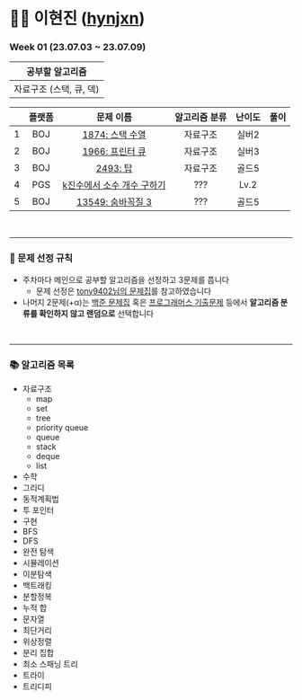 # 👩‍💻 이현진 ([hynjxn](https://github.com/hynjxn))

### Week 01 (23.07.03 ~ 23.07.09)

| 공부할 알고리즘 |
| :---: |
| 자료구조 (스택, 큐, 덱) |

|  | 플랫폼 | 문제 이름 | 알고리즘 분류 | 난이도 | 풀이 |
| :---: | :---: | :---: | :---: | :---: |  :---: |
| 1 | BOJ | <a href="https://www.acmicpc.net/problem/1874">1874: 스택 수열</a> | 자료구조 | 실버2 | |
| 2 | BOJ | <a href="https://www.acmicpc.net/problem/1966">1966: 프린터 큐</a> | 자료구조 | 실버3 | |
| 3 | BOJ | <a href="https://www.acmicpc.net/problem/2493">2493: 탑</a> | 자료구조 | 골드5 | |
| 4 | PGS | <a href="https://school.programmers.co.kr/learn/courses/30/lessons/92335">k진수에서 소수 개수 구하기</a> | ??? | Lv.2 | |
| 5 | BOJ | <a href="https://www.acmicpc.net/problem/13549">13549: 숨바꼭질 3</a> | ???| 골드5 | |

<br/>
<hr/>

### 📑 문제 선정 규칙
- 주차마다 메인으로 공부할 알고리즘을 선정하고 3문제를 풉니다
  <br>
    - 문제 선정은 <a href="">tony9402님의 문제집</a>를 참고하였습니다
- 나머지 2문제(+α)는 <a href="https://www.acmicpc.net/workbook/top">백준 문제집</a> 혹은 <a href="https://school.programmers.co.kr/learn/challenges?order=acceptance_desc&statuses=unsolved&levels=3%2C2&languages=python3">프로그래머스 기출문제</a> 등에서 <b>알고리즘 분류를 확인하지 않고 랜덤으로</b> 선택합니다

<br/>
<hr/>

### 📚 알고리즘 목록
- 자료구조 
    - map
    - set
    - tree
    - priority queue
    - queue
    - stack
    - deque
    - list
- 수학
- 그리디
- 동적계획법
- 투 포인터
- 구현
- BFS
- DFS
- 완전 탐색
- 시뮬레이션
- 이분탐색
- 백트래킹
- 분할정복
- 누적 합
- 문자열
- 최단거리
- 위상정렬
- 분리 집합
- 최소 스패닝 트리
- 트라이 
- 트리디피